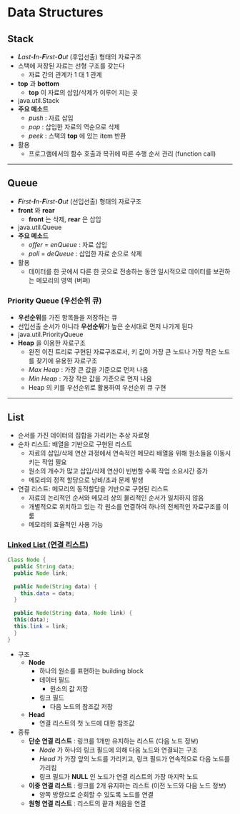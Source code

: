 # Data Structures

## Stack
* ***L**ast-**I**n-**F**irst-**O**ut* (후입선출) 형태의 자료구조
* 스택에 저장된 자료는 선형 구조를 갖는다
  * 자료 간의 관계가 1 대 1 관계
* **top** 과 **bottom**
  * **top** 이 자료의 삽입/삭제가 이루어 지는 곳
* java.util.Stack
* **주요 메소드**
  * *push* : 자료 삽입
  * *pop* : 삽입한 자료의 역순으로 삭제
  * *peek* : 스택의 **top** 에 있는 item 반환
* 활용
  * 프로그램에서의 함수 호출과 복귀에 따른 수행 순서 관리 (function call)

---

## Queue
* ***F**irst-**I**n-**F**irst-**O**ut* (선입선출) 형태의 자료구조
* **front** 와 **rear**
  * **front** 는 삭제, **rear** 은 삽입
* java.util.Queue
* **주요 메소드**
  * *offer* = *enQueue* : 자료 삽입
  * *poll* = *deQueue* : 삽입한 자료 순으로 삭제
* 활용
  * 데이터를 한 곳에서 다른 한 곳으로 전송하는 동안 일시적으로 데이터를 보관하는 메모리의 영역 (버퍼)

### Priority Queue (우선순위 큐)
* **우선순위**를 가진 항목들을 저장하는 큐
* 선입선출 순서가 아니라 **우선순위**가 높은 순서대로 먼저 나가게 된다
* java.util.PriorityQueue
* **Heap** 을 이용한 자료구조
  * 완전 이진 트리로 구현된 자료구조로서, 키 값이 가장 큰 노드나 가장 작은 노드를 찾기에 유용한 자료구조
  * *Max Heap* : 가장 큰 값을 기준으로 먼저 나옴
  * *Min Heap* : 가장 작은 값을 기준으로 먼저 나옴
  * Heap 의 키를 우선순위로 활용하여 우선순위 큐 구현

---

## List
* 순서를 가진 데이터의 집합을 가리키는 추상 자료형
* 순차 리스트: 배열을 기반으로 구현된 리스트
  * 자료의 삽입/삭제 연산 과정에서 연속적인 메모리 배열을 위해 원소들을 이동시키는 작업 필요
  * 원소의 개수가 많고 삽입/삭제 연산이 빈번할 수록 작업 소요시간 증가
  * 메모리의 정적 할당으로 낭비/초과 문제 발생
* 연결 리스트: 메모리의 동적할당을 기반으로 구현된 리스트
  * 자료의 논리적인 순서와 메모리 상의 물리적인 순서가 일치하지 않음
  * 개별적으로 위치하고 있는 각 원소를 연결하여 하나의 전체적인 자료구조를 이룸
  * 메모리의 효율적인 사용 가능

### [Linked List (연결 리스트)](https://github.com/ljiwoo59/Algorithm_Study/blob/main/Algo_DataStructure/SingleLinkedList.java)
```java
Class Node {
  public String data;
  public Node link;
  
  public Node(String data) {
    this.data = data;
  }
  
  public Node(String data, Node link) {
  this(data);
  this.link = link;
  }
}
```

* 구조
  * **Node**
    * 하나의 원소를 표현하는 building block
    * 데이터 필드
      * 원소의 값 저장
    * 링크 필드
      * 다음 노드의 참조값 저장
  * **Head**
    * 연결 리스트의 첫 노드에 대한 참조값 
* 종류
  * **단순 연결 리스트** : 링크를 1개만 유지하는 리스트 (다음 노드 정보)
    * *Node* 가 하나의 링크 필드에 의해 다음 노드와 연결되는 구조
    * *Head* 가 가장 앞의 노드를 가리키고, 링크 필드가 연속적으로 다음 노드를 가리킴
    * 링크 필드가 **NULL** 인 노드가 연결 리스트의 가장 마지막 노드
  * **이중 연결 리스트** : 링크를 2개 유지하는 리스트 (이전 노드와 다음 노드 정보)
    * 양쪽 방향으로 순회할 수 있도록 노드를 연결
  * **원형 연결 리스트** : 리스트의 끝과 처음을 연결

